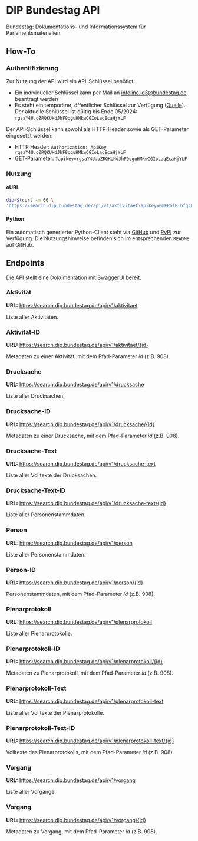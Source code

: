 ﻿# DIP Bundestag API 
Bundestag: Dokumentations- und Informationssystem für Parlamentsmaterialien


## How-To

### Authentifizierung
Zur Nutzung der API wird ein API-Schlüssel benötigt:

- Ein individueller Schlüssel kann per Mail an infoline.id3@bundestag.de beantragt werden
- Es steht ein temporärer, öffentlicher Schlüssel zur Verfügung ([Quelle](https://dip.bundestag.de/%C3%BCber-dip/hilfe/api#content)). Der aktuelle Schlüssel ist gültig bis Ende 05/2024: `rgsaY4U.oZRQKUHdJhF9qguHMkwCGIoLaqEcaHjYLF`

Der API-Schlüssel kann sowohl als HTTP-Header sowie als GET-Parameter eingesetzt werden:

- HTTP Header: `Authorization: ApiKey rgsaY4U.oZRQKUHdJhF9qguHMkwCGIoLaqEcaHjYLF`
- GET-Parameter: `?apikey=rgsaY4U.oZRQKUHdJhF9qguHMkwCGIoLaqEcaHjYLF`

### Nutzung

#### cURL
```bash
dip=$(curl -m 60 \
'https://search.dip.bundestag.de/api/v1/aktivitaet?apikey=GmEPb1B.bfqJLIhcGAsH9fTJevTglhFpCoZyAAAdhp')
```

#### Python
Ein automatisch generierter Python-Client steht via [GitHub](https://github.com/bundesAPI/dip-bundestag-api/tree/main/python-client) und [PyPI](https://pypi.org/project/de-dip-bundestag/) zur Verfügung. Die Nutzungshinweise befinden sich im entsprechenden `README` auf GitHub.

## Endpoints
Die API stellt eine Dokumentation mit SwaggerUI bereit: 

### Aktivität

**URL:** https://search.dip.bundestag.de/api/v1/aktivitaet


Liste aller Aktivitäten.


### Aktivität-ID

**URL:** https://search.dip.bundestag.de/api/v1/aktivitaet/{id}


Metadaten zu einer Aktivität, mit dem Pfad-Parameter *id* (z.B. 908).


### Drucksache

**URL:** https://search.dip.bundestag.de/api/v1/drucksache


Liste aller Drucksachen.


###  Drucksache-ID

**URL:** https://search.dip.bundestag.de/api/v1/drucksache/{id}


Metadaten zu einer Drucksache, mit dem Pfad-Parameter *id* (z.B. 908).


### Drucksache-Text

**URL:** https://search.dip.bundestag.de/api/v1/drucksache-text


Liste aller Volltexte der Drucksachen.


###  Drucksache-Text-ID

**URL:** https://search.dip.bundestag.de/api/v1/drucksache-text/{id}


Liste aller Personenstammdaten.


###  Person

**URL:** https://search.dip.bundestag.de/api/v1/person


Liste aller Personenstammdaten.


###  Person-ID

**URL:** https://search.dip.bundestag.de/api/v1/person/{id}


Personenstammdaten, mit dem Pfad-Parameter *id* (z.B. 908).


###  Plenarprotokoll

**URL:** https://search.dip.bundestag.de/api/v1/plenarprotokoll


Liste aller Plenarprotokolle.


###  Plenarprotokoll-ID

**URL:** https://search.dip.bundestag.de/api/v1/plenarprotokoll/{id}


Metadaten zu Plenarprotokoll, mit dem Pfad-Parameter *id* (z.B. 908).


###  Plenarprotokoll-Text

**URL:** https://search.dip.bundestag.de/api/v1/plenarprotokoll-text


Liste aller Volltexte der Plenarprotokolle.


###  Plenarprotokoll-Text-ID

**URL:** https://search.dip.bundestag.de/api/v1/plenarprotokoll-text/{id}


Volltexte des Plenarprotokolls, mit dem Pfad-Parameter *id* (z.B. 908).


###  Vorgang

**URL:** https://search.dip.bundestag.de/api/v1/vorgang


Liste aller Vorgänge.


###  Vorgang

**URL:** https://search.dip.bundestag.de/api/v1/vorgang/{id}


Metadaten zu Vorgang, mit dem Pfad-Parameter *id* (z.B. 908).

